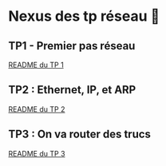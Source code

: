 # Nexus des tp réseau 📶

## TP1 - Premier pas réseau
[README du TP 1](https://github.com/NepNath/TP-reseau-1/blob/main/TP%201/README.md)

## TP2 : Ethernet, IP, et ARP

[README du TP 2](https://github.com/NepNath/TP-reseau-1/blob/main/TP%202/README.md)

## TP3 : On va router des trucs

[README du TP 3](https://github.com/NepNath/TP-reseau-1/blob/main/TP%203/README.md) 